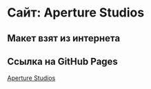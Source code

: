 # Cайт: Aperture Studios
## Макет взят из интернета
## Ссылка на GitHub Pages
[Aperture Studios](https://slawaslawa.github.io/for-portfolio-aperture/)
